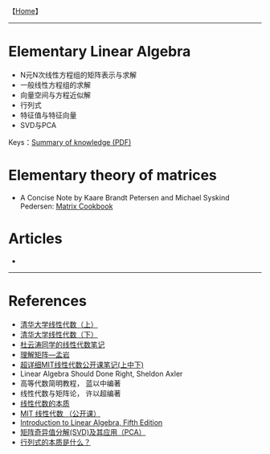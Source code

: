 【[Home](https://simplelp.github.io/)】         

-------------------------------------------

# Elementary Linear Algebra
- N元N次线性方程组的矩阵表示与求解
- 一般线性方程组的求解
- 向量空间与方程近似解
- 行列式
- 特征值与特征向量
- SVD与PCA

Keys：[Summary of knowledge (PDF)](LinearAlgebra.pdf)

# Elementary theory of matrices
- A Concise Note by Kaare Brandt Petersen and Michael Syskind Pedersen: [Matrix Cookbook](http://www2.imm.dtu.dk/pubdb/views/edoc_download.php/3274/pdf/imm3274.pdf)

# Articles
- 

-----------------------------------------------

# References
- [清华大学线性代数（上）](http://www.xuetangx.com/courses/course-v1:TsinghuaX+10421094X_2015_2+sp/about)       
- [清华大学线性代数（下）](http://www.xuetangx.com/courses/course-v1:TsinghuaX+10421102x_2015_T2+sp/about) 
- [杜云涛同学的线性代数笔记](https://zealscott.com/blog/notes-on-linear-algebra/)
- [理解矩阵—孟岩](https://blog.csdn.net/myan/article/details/647511)       
- [超详细MIT线性代数公开课笔记(上中下)](https://wenku.baidu.com/view/daac42a977eeaeaad1f34693daef5ef7ba0d129a.html)
- Linear Algebra Should Done Right, Sheldon Axler
- 高等代数简明教程， 蓝以中编著
- 线性代数与矩阵论， 许以超编著
- [线性代数的本质](https://www.bilibili.com/video/av6731067/)
- [MIT 线性代数 （公开课）](http://open.163.com/special/opencourse/daishu.html)    
- [Introduction to Linear Algebra, Fifth Edition](http://math.mit.edu/~gs/linearalgebra/)      
- [矩阵奇异值分解(SVD)及其应用（PCA）](https://www.jianshu.com/p/e574e91070ad)
- [行列式的本质是什么？](https://www.matongxue.com/madocs/247.html#/madoc)
